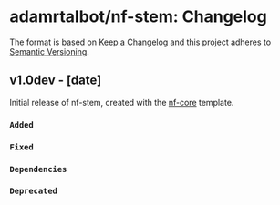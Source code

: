 # adamrtalbot/nf-stem: Changelog

The format is based on [Keep a Changelog](https://keepachangelog.com/en/1.0.0/)
and this project adheres to [Semantic Versioning](https://semver.org/spec/v2.0.0.html).

## v1.0dev - [date]

Initial release of nf-stem, created with the [nf-core](https://nf-co.re/) template.

### `Added`

### `Fixed`

### `Dependencies`

### `Deprecated`

